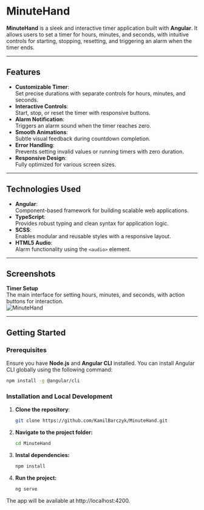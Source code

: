 # MinuteHand

**MinuteHand** is a sleek and interactive timer application built with **Angular**. It allows users to set a timer for hours, minutes, and seconds, with intuitive controls for starting, stopping, resetting, and triggering an alarm when the timer ends.

---

## Features

- **Customizable Timer**:  
  Set precise durations with separate controls for hours, minutes, and seconds.
- **Interactive Controls**:  
  Start, stop, or reset the timer with responsive buttons.
- **Alarm Notification**:  
  Triggers an alarm sound when the timer reaches zero.
- **Smooth Animations**:  
  Subtle visual feedback during countdown completion.
- **Error Handling**:  
  Prevents setting invalid values or running timers with zero duration.
- **Responsive Design**:  
  Fully optimized for various screen sizes.

---

## Technologies Used

- **Angular**:  
  Component-based framework for building scalable web applications.
- **TypeScript**:  
  Provides robust typing and clean syntax for application logic.
- **SCSS**:  
  Enables modular and reusable styles with a responsive layout.
- **HTML5 Audio**:  
  Alarm functionality using the `<audio>` element.

---

## Screenshots

**Timer Setup**  
The main interface for setting hours, minutes, and seconds, with action buttons for interaction.  
![MinuteHand](./src/assets/screen/MinuteHand.png)

---

## Getting Started

### Prerequisites

Ensure you have **Node.js** and **Angular CLI** installed. You can install Angular CLI globally using the following command:

```bash
npm install -g @angular/cli
```

### Installation and Local Development
1. **Clone the repository**:
   ```bash
   git clone https://github.com/KamilBarczyk/MinuteHand.git
   ```

2. **Navigate to the project folder:**
   ```bash
   cd MinuteHand
   ```

3. **Instal dependencies:**
   ```bash
   npm install
   ```

4. **Run the project:**
   ```bash
   ng serve
   ```
   
The app will be available at http://localhost:4200.